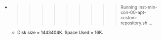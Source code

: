 * >>>>>>>>> Running inst-min-con-00-apt-custom-repository.sh ...
  * Disk size = 1443404K. Space Used = 16K.
